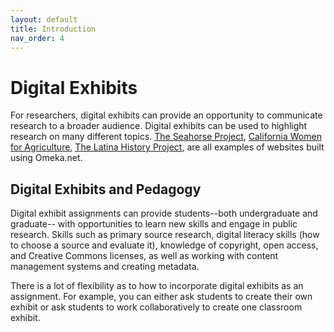 ```yaml
---
layout: default
title: Introduction
nav_order: 4
---
```

# Digital Exhibits

For researchers, digital exhibits can provide an opportunity to communicate research to a broader audience. Digital exhibits can be used to highlight research on many different topics. [The Seahorse Project](https://seahorseproject.omeka.net/), [California Women for Agriculture](https://cawomenforag.omeka.ne), [The Latina History Project](https://latinahistoryproject.omeka.net/), are all examples of websites built using Omeka.net.

## Digital Exhibits and Pedagogy

Digital exhibit assignments can provide students--both undergraduate and graduate-- with opportunities to learn new skills and engage in public research. Skills such as primary source research, digital literacy skills (how to choose a source and evaluate it), knowledge of copyright, open access, and Creative Commons licenses, as well as working with content management systems and creating metadata.

There is a lot of flexibility as to how to incorporate digital exhibits as an assignment. For example, you can either ask students to create their own exhibit or ask students to work collaboratively to create one classroom exhibit.
